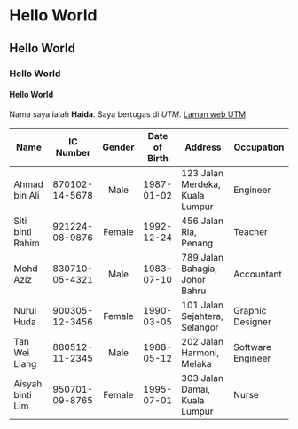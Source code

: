 # Hello World
## Hello World
### Hello World
#### Hello World

Nama saya ialah **Haida**. Saya bertugas di *UTM*. [Laman web UTM](https://www.utm.my/)

| Name             | IC Number   | Gender | Date of Birth | Address                                   | Occupation         |
|------------------|-------------|:--------:|---------------|-------------------------------------------|---------------------|
| Ahmad bin Ali    | 870102-14-5678 | Male   | 1987-01-02    | 123 Jalan Merdeka, Kuala Lumpur           | Engineer            |
| Siti binti Rahim | 921224-08-9876 | Female | 1992-12-24    | 456 Jalan Ria, Penang                     | Teacher             |
| Mohd Aziz         | 830710-05-4321 | Male   | 1983-07-10    | 789 Jalan Bahagia, Johor Bahru           | Accountant          |
| Nurul Huda        | 900305-12-3456 | Female | 1990-03-05    | 101 Jalan Sejahtera, Selangor             | Graphic Designer    |
| Tan Wei Liang     | 880512-11-2345 | Male   | 1988-05-12    | 202 Jalan Harmoni, Melaka                 | Software Engineer   |
| Aisyah binti Lim  | 950701-09-8765 | Female | 1995-07-01    | 303 Jalan Damai, Kuala Lumpur             | Nurse               |
